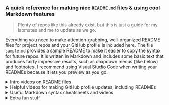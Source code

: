 ### A quick reference for making nice `README.md` files & using cool Markdown features

> Plenty of repos like this already exist, but this is just a guide for my labmates and me to update as we go.

Everything you need to make attention-grabbing, well-organized README files for project repos and your GitHub profile is included here. The file `sample.md` provides a sample README to make it easier to copy the syntax for future repos. It is written in Markdown and includes some basic text that produces fairly impressive results, such as dropdown menus (like below) and footnotes. I recommend using Visual Studio Code when writing your READMEs because it lets you preview as you go.

<details>
 <summary>Intro videos on README files</summary>
 
- The why and some basics: https://www.youtube.com/watch?v=E6NO0rgFub4&t=6s
</details>

<details>
 <summary>Helpful videos for making GitHub profile updates, including READMEs</summary>
 
- Flashy profile building: https://www.youtube.com/watch?v=9A8sQZDRn5o
- Basic, but impressive profile updates: https://www.youtube.com/watch?v=QDfLou004iE
</details>

<details>
 <summary>Useful Markdown syntax cheatsheets and videos</summary>
 
- Explainer video: https://www.youtube.com/watch?v=F0yjMJ0BgNA
- Cheatsheet: https://github.com/adam-p/markdown-here/wiki/markdown-cheatsheet
- Cheatsheet: https://www.markdownguide.org/cheat-sheet/
- Cheatsheet: https://github.com/im-luka/markdown-cheatsheet
</details>

<details>
 <summary>Extra fun stuff</summary>
 
- Emojis: https://gist.github.com/rxaviers/7360908
- README examples: https://github.com/matiassingers/awesome-readme
</details>
